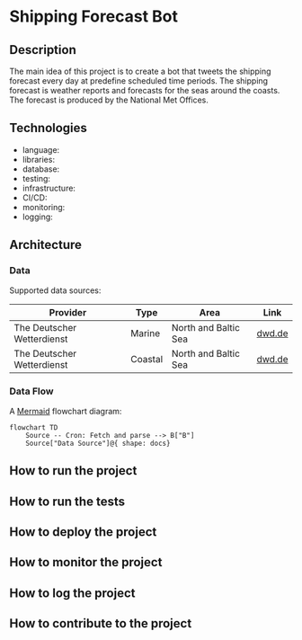 # Shipping Forecast Bot

## Description
The main idea of this project is to create a bot that tweets the shipping forecast every day at predefine 
scheduled time periods. The shipping forecast is weather reports and forecasts for the seas around 
the coasts. The forecast is produced by the National Met Offices.

## Technologies
- language: 
- libraries:
- database:
- testing:
- infrastructure:
- CI/CD:
- monitoring:
- logging:

## Architecture

### Data
Supported data sources:

| Provider                   | Type    | Area                 | Link                                                                                               |
|----------------------------|---------|----------------------|----------------------------------------------------------------------------------------------------|
| The Deutscher Wetterdienst | Marine  | North and Baltic Sea | [dwd.de](https://www.dwd.de/EN/ourservices/seewetternordostseeen/seewetternordostsee.html)         |
| The Deutscher Wetterdienst | Coastal | North and Baltic Sea | [dwd.de](https://www.dwd.de/EN/ourservices/kuestenseewetterberichten/kuestenseewetterbericht.html) |

### Data Flow
 A [Mermaid](https://www.mermaidchart.com/play) flowchart diagram:

```mermaid
flowchart TD
    Source -- Cron: Fetch and parse --> B["B"]
    Source["Data Source"]@{ shape: docs}
```

## How to run the project

## How to run the tests

## How to deploy the project

## How to monitor the project

## How to log the project

## How to contribute to the project

